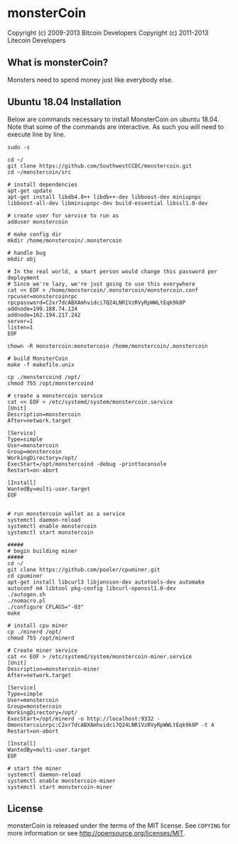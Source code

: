 monsterCoin
================================

Copyright (c) 2009-2013 Bitcoin Developers
Copyright (c) 2011-2013 Litecoin Developers

What is monsterCoin?
----------------
Monsters need to spend money just like everybody else.

Ubuntu 18.04 Installation
------------
Below are commands necessary to install MonsterCoin on ubuntu 18.04. Note that some of the commands are interactive. As such you will need to execute line by line.
```
sudo -s

cd ~/
git clone https://github.com/SouthwestCCDC/monstercoin.git
cd ~/monstercoin/src

# install dependencies
apt-get update
apt-get install libdb4.8++ libdb++-dev libboost-dev miniupnpc libboost-all-dev libminiupnpc-dev build-essential libssl1.0-dev

# create user for service to run as
adduser monstercoin

# make config dir
mkdir /home/monstercoin/.monstercoin

# handle bug
mkdir obj

# In the real world, a smart person would change this password per deployment
# Since we're lazy, we're just going to use this everywhere
cat << EOF > /home/monstercoin/.monstercoin/monstercoin.conf
rpcuser=monstercoinrpc
rpcpassword=C2xr7dcABXAmhvidci7Q24LNR1VzRVyRpWWLtEqk9k8P
addnode=199.188.74.124
addnode=162.194.217.242
server=1
listen=1
EOF

chown -R monstercoin:monstercoin /home/monstercoin/.monstercoin

# build MonsterCoin
make -f makefile.unix

cp ./monstercoind /opt/
chmod 755 /opt/monstercoind

# create a monstercoin service
cat << EOF > /etc/systemd/system/monstercoin.service
[Unit]
Description=monstercoin
After=network.target

[Service]
Type=simple
User=monstercoin
Group=monstercoin
WorkingDirectory=/opt/
ExecStart=/opt/monstercoind -debug -printtoconsole
Restart=on-abort

[Install]
WantedBy=multi-user.target
EOF


# run monstercoin wallet as a service
systemctl daemon-reload
systemctl enable monstercoin
systemctl start monstercoin

#####
# begin building miner
#####
cd ~/
git clone https://github.com/pooler/cpuminer.git
cd cpuminer
apt-get install libcurl3 libjansson-dev autotools-dev automake autoconf m4 libtool pkg-config libcurl-openssl1.0-dev
./autogen.sh
./nomacro.pl
./configure CFLAGS="-O3"
make

# install cpu miner
cp ./minerd /opt/
chmod 755 /opt/minerd

# Create miner service
cat << EOF > /etc/systemd/system/monstercoin-miner.service
[Unit]
Description=monstercoin-miner
After=network.target

[Service]
Type=simple
User=monstercoin
Group=monstercoin
WorkingDirectory=/opt/
ExecStart=/opt/minerd -o http://localhost:9332 -Omonstercoinrpc:C2xr7dcABXAmhvidci7Q24LNR1VzRVyRpWWLtEqk9k8P -t 4
Restart=on-abort

[Install]
WantedBy=multi-user.target
EOF

# start the miner
systemctl daemon-reload
systemctl enable monstercoin-miner
systemctl start monstercoin-miner
```


License
-------

monsterCoin is released under the terms of the MIT license. See `COPYING` for more
information or see http://opensource.org/licenses/MIT.

